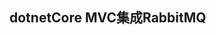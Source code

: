 ## dotnetCore MVC集成RabbitMQ

<!-- TODO -->
<!-- https://www.cnblogs.com/liguobao/p/10254247.html -->